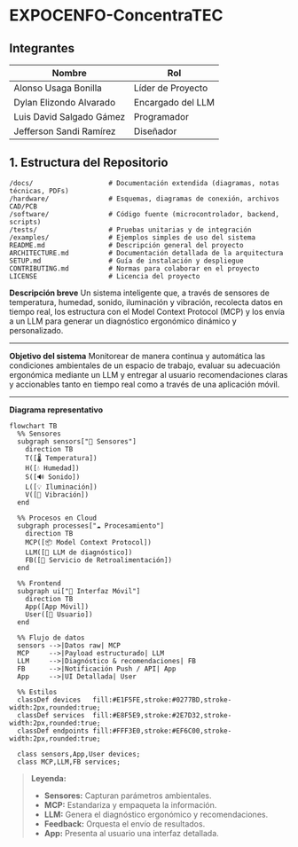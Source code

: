 # EXPOCENFO-ConcentraTEC

## Integrantes

| Nombre    | Rol   |
|-----------|-------|
| Alonso Usaga Bonilla | Líder de Proyecto |
| Dylan Elizondo Alvarado | Encargado del LLM |
| Luis David Salgado Gámez | Programador |
| Jefferson Sandi Ramírez| Diseñador |

## 1. Estructura del Repositorio
``` plain-text
/docs/                   # Documentación extendida (diagramas, notas técnicas, PDFs)
/hardware/               # Esquemas, diagramas de conexión, archivos CAD/PCB
/software/               # Código fuente (microcontrolador, backend, scripts)
/tests/                  # Pruebas unitarias y de integración
/examples/               # Ejemplos simples de uso del sistema
README.md                # Descripción general del proyecto
ARCHITECTURE.md          # Documentación detallada de la arquitectura
SETUP.md                 # Guía de instalación y despliegue
CONTRIBUTING.md          # Normas para colaborar en el proyecto
LICENSE                  # Licencia del proyecto
```

**Descripción breve**
Un sistema inteligente que, a través de sensores de temperatura, humedad, sonido, iluminación y vibración, recolecta datos en tiempo real, los estructura con el Model Context Protocol (MCP) y los envía a un LLM para generar un diagnóstico ergonómico dinámico y personalizado.

---

**Objetivo del sistema**
Monitorear de manera continua y automática las condiciones ambientales de un espacio de trabajo, evaluar su adecuación ergonómica mediante un LLM y entregar al usuario recomendaciones claras y accionables tanto en tiempo real como a través de una aplicación móvil.

---

**Diagrama representativo**

```mermaid
flowchart TB
  %% Sensores
  subgraph sensors["📡 Sensores"]
    direction TB
    T([🌡️ Temperatura])
    H([💧 Humedad])
    S([🔊 Sonido])
    L([💡 Iluminación])
    V([📳 Vibración])
  end

  %% Procesos en Cloud
  subgraph processes["☁️ Procesamiento"]
    direction TB
    MCP([📦 Model Context Protocol])
    LLM([🤖 LLM de diagnóstico])
    FB([🔔 Servicio de Retroalimentación])
  end

  %% Frontend
  subgraph ui["📱 Interfaz Móvil"]
    direction TB
    App([App Móvil])
    User([👤 Usuario])
  end

  %% Flujo de datos
  sensors -->|Datos raw| MCP
  MCP     -->|Payload estructurado| LLM
  LLM     -->|Diagnóstico & recomendaciones| FB
  FB      -->|Notificación Push / API| App
  App     -->|UI Detallada| User

  %% Estilos
  classDef devices   fill:#E1F5FE,stroke:#0277BD,stroke-width:2px,rounded:true;
  classDef services  fill:#E8F5E9,stroke:#2E7D32,stroke-width:2px,rounded:true;
  classDef endpoints fill:#FFF3E0,stroke:#EF6C00,stroke-width:2px,rounded:true;

  class sensors,App,User devices;
  class MCP,LLM,FB services;
```

> **Leyenda:**
>
> * **Sensores:** Capturan parámetros ambientales.
> * **MCP:** Estandariza y empaqueta la información.
> * **LLM:** Genera el diagnóstico ergonómico y recomendaciones.
> * **Feedback:** Orquesta el envío de resultados.
> * **App:** Presenta al usuario una interfaz detallada.
